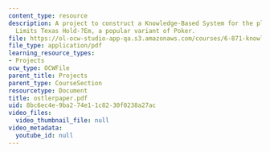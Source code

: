 ```yaml
---
content_type: resource
description: A project to construct a Knowledge-Based System for the playing of No
  Limits Texas Hold-?Em, a popular variant of Poker.
file: https://ol-ocw-studio-app-qa.s3.amazonaws.com/courses/6-871-knowledge-based-applications-systems-spring-2005/8bc6ec4e9ba274e11c8230f0238a27ac_ostlerpaper.pdf
file_type: application/pdf
learning_resource_types:
- Projects
ocw_type: OCWFile
parent_title: Projects
parent_type: CourseSection
resourcetype: Document
title: ostlerpaper.pdf
uid: 8bc6ec4e-9ba2-74e1-1c82-30f0238a27ac
video_files:
  video_thumbnail_file: null
video_metadata:
  youtube_id: null
---
```

